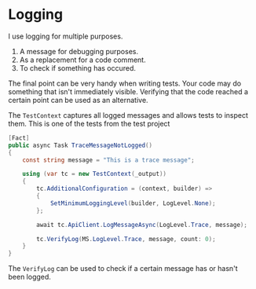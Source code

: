 # Logging

I use logging for multiple purposes. 

1. A message for debugging purposes.
2. As a replacement for a code comment.
3. To check if something has occured. 

The final point can be very handy when writing tests. Your code may do something that isn't immediately visible. 
Verifying that the code reached a certain point can be used as an alternative. 

The ```TestContext``` captures all logged messages and allows tests to inspect them. 
This is one of the tests from the test project

```CS
[Fact]
public async Task TraceMessageNotLogged()
{
    const string message = "This is a trace message";

    using (var tc = new TestContext(_output))
    {
        tc.AdditionalConfiguration = (context, builder) =>
        {
            SetMinimumLoggingLevel(builder, LogLevel.None);
        };

        await tc.ApiClient.LogMessageAsync(LogLevel.Trace, message);

        tc.VerifyLog(MS.LogLevel.Trace, message, count: 0);
    }
}
```

The ```VerifyLog``` can be used to check if a certain message has or hasn't been logged. 